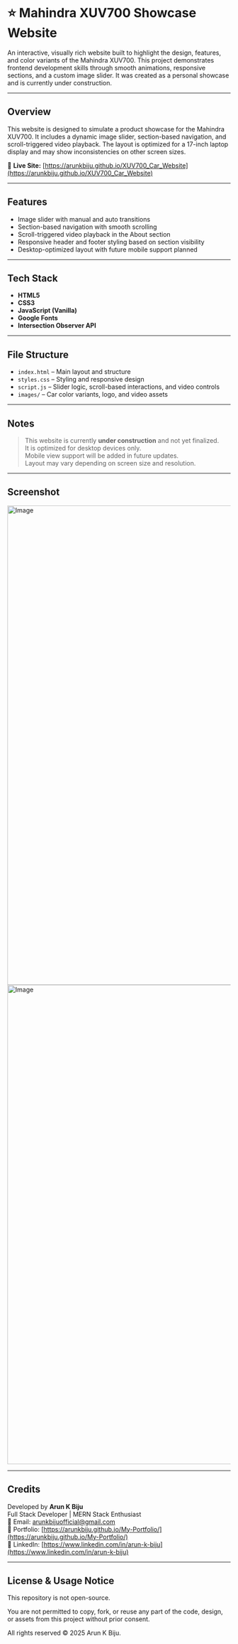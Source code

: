 # ⭐ Mahindra XUV700 Showcase Website

An interactive, visually rich website built to highlight the design, features, and color variants of the Mahindra XUV700. This project demonstrates frontend development skills through smooth animations, responsive sections, and a custom image slider. It was created as a personal showcase and is currently under construction.

---

## Overview

This website is designed to simulate a product showcase for the Mahindra XUV700. It includes a dynamic image slider, section-based navigation, and scroll-triggered video playback. The layout is optimized for a 17-inch laptop display and may show inconsistencies on other screen sizes.

🔗 **Live Site:** [https://arunkbiju.github.io/XUV700_Car_Website](https://arunkbiju.github.io/XUV700_Car_Website)

---

## Features

- Image slider with manual and auto transitions  
- Section-based navigation with smooth scrolling  
- Scroll-triggered video playback in the About section  
- Responsive header and footer styling based on section visibility  
- Desktop-optimized layout with future mobile support planned

---

## Tech Stack

- **HTML5**  
- **CSS3**  
- **JavaScript (Vanilla)**  
- **Google Fonts**  
- **Intersection Observer API**

---

## File Structure

- `index.html` – Main layout and structure  
- `styles.css` – Styling and responsive design  
- `script.js` – Slider logic, scroll-based interactions, and video controls  
- `images/` – Car color variants, logo, and video assets

---

## Notes

> This website is currently **under construction** and not yet finalized.  
> It is optimized for desktop devices only.  
> Mobile view support will be added in future updates.  
> Layout may vary depending on screen size and resolution.

---

## Screenshot

<img width="1903" height="1079" alt="Image" src="https://github.com/user-attachments/assets/78758d60-167c-4a4b-a882-376f6f4a9bb0" />
<img width="1904" height="1079" alt="Image" src="https://github.com/user-attachments/assets/800c1685-d033-4156-a987-fc46dbfdc535" />

---

## Credits

Developed by **Arun K Biju**  
Full Stack Developer | MERN Stack Enthusiast  
📧 Email: [arunkbijuofficial@gmail.com](mailto:arunkbijuofficial@gmail.com)  
🔗 Portfolio: [https://arunkbiju.github.io/My-Portfolio/](https://arunkbiju.github.io/My-Portfolio/)  
🔗 LinkedIn: [https://www.linkedin.com/in/arun-k-biju](https://www.linkedin.com/in/arun-k-biju)

---

## License & Usage Notice

This repository is not open-source.

You are not permitted to copy, fork, or reuse any part of the code, design, or assets from this project without prior consent.

All rights reserved © 2025 Arun K Biju.
